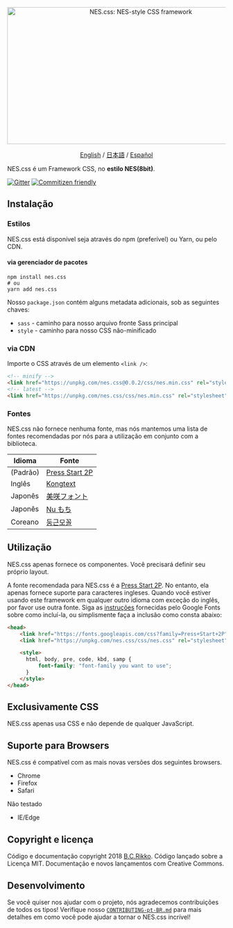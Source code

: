 <div align="center">
  <a href="https://nostalgic-css.github.io/NES.css/" target="_blank"><img src="https://user-images.githubusercontent.com/5305599/49061716-da649680-f254-11e8-9a89-d95a7407ec6a.png" alt="NES.css: NES-style  CSS framework" style="max-width: 100%;" width="600" height="315"></a>

  <a href="README.md">English</a> / <a href=".github/README-jp.md">日本語</a> / <a href=".github/README-es.md">Español</a>
</div>

NES.css é um Framework CSS, no **estilo NES(8bit)**.

[![Gitter][gitter-badge]][gitter] [![Commitizen friendly][commitizen-badge]][commitizen]

## Instalação

### Estilos

NES.css está disponível seja através do npm (preferível) ou Yarn, ou pelo CDN.

#### via gerenciador de pacotes

```shell
npm install nes.css
# ou
yarn add nes.css
```

Nosso `package.json` contém alguns metadata adicionais, sob as seguintes chaves:
* `sass` - caminho para nosso arquivo fronte Sass principal
* `style` - caminho para nosso CSS não-minificado

### via CDN

Importe o CSS através de um elemento `<link />`:

```html
<!-- minify -->
<link href="https://unpkg.com/nes.css@0.0.2/css/nes.min.css" rel="stylesheet" />
<!-- latest -->
<link href="https://unpkg.com/nes.css/css/nes.min.css" rel="stylesheet" />
```

### Fontes

NES.css não fornece nenhuma fonte, mas nós mantemos uma lista de fontes recomendadas por nós para a utilização em conjunto com a biblioteca.

| Idioma  | Fonte                                                               |
|-----------|--------------------------------------------------------------------|
| (Padrão) | [Press Start 2P](https://fonts.google.com/specimen/Press+Start+2P) |
| Inglês   | [Kongtext](https://www.dafont.com/kongtext.font)                   |
| Japonês  | [美咲フォント](http://www.geocities.jp/littlimi/misaki.htm)          |
| Japonês  | [Nu もち](http://kokagem.sakura.ne.jp/font/mochi/)                  |
| Coreano  | [둥근모꼴](http://cactus.tistory.com/193)                            |

## Utilização

NES.css apenas fornece os componentes. Você precisará definir seu próprio layout.

A fonte recomendada para NES.css é a [Press Start 2P][press-start-2p-font]. No entanto, ela apenas fornece suporte para caracteres ingleses. Quando você estiver usando este framework em qualquer outro idioma com exceção do inglês, por favor use outra fonte. Siga as [instruções][google-fonts-guide] fornecidas pelo Google Fonts sobre como incluí-la, ou simplismente faça a inclusão como consta abaixo:

```html
<head>
    <link href="https://fonts.googleapis.com/css?family=Press+Start+2P" rel="stylesheet">
    <link href="https://unpkg.com/nes.css/css/nes.css" rel="stylesheet" />

    <style>
      html, body, pre, code, kbd, samp {
          font-family: "font-family you want to use";
      }
    </style>
</head>
```

## Exclusivamente CSS

NES.css apenas usa CSS e não depende de qualquer JavaScript.

## Suporte para Browsers

NES.css é compatível com as mais novas versões dos seguintes browsers.
* Chrome
* Firefox
* Safari

Não testado
* IE/Edge

## Copyright e licença

Código e documentação copyright 2018 [B.C.Rikko](https://github.com/BcRikko). Código lançado sobre a Licença MIT. Documentação e novos lançamentos com Creative Commons.

## Desenvolvimento

Se você quiser nos ajudar com o projeto, nós agradecemos contribuições de todos os tipos! Verifique nosso [`CONTRIBUTING-pt-BR.md`][contributing-document] para mais detalhes em como você pode ajudar a tornar o NES.css incrível!





[commitizen]: http://commitizen.github.io/cz-cli/
[commitizen-badge]: https://img.shields.io/badge/commitizen-friendly-brightgreen.svg
[contributing-document]: ./CONTRIBUTING-pt-BR.md
[gitter]: https://gitter.im/nostalgic-css/Lobby
[gitter-badge]: https://img.shields.io/gitter/room/nostalgic-css/Lobby.svg
[google-fonts-guide]: https://developers.google.com/fonts/docs/getting_started
[press-start-2p-font]: https://fonts.google.com/specimen/Press+Start+2P?selection.family=Press+Start+2P
